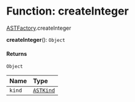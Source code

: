 # Function: createInteger

[ASTFactory](/auto-docs/variable-plugin/modules/ASTFactory.md).createInteger

**createInteger**(): `Object`

#### Returns

`Object`

| Name | Type |
| :------ | :------ |
| `kind` | [`ASTKind`](/auto-docs/variable-plugin/enums/ASTKind.md) |
